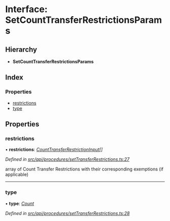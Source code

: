 # Interface: SetCountTransferRestrictionsParams

## Hierarchy

* **SetCountTransferRestrictionsParams**

## Index

### Properties

* [restrictions](setcounttransferrestrictionsparams.md#restrictions)
* [type](setcounttransferrestrictionsparams.md#type)

## Properties

###  restrictions

• **restrictions**: *[CountTransferRestrictionInput](counttransferrestrictioninput.md)[]*

*Defined in [src/api/procedures/setTransferRestrictions.ts:27](https://github.com/PolymathNetwork/polymesh-sdk/blob/56921667/src/api/procedures/setTransferRestrictions.ts#L27)*

array of Count Transfer Restrictions with their corresponding exemptions (if applicable)

___

###  type

• **type**: *[Count](../enums/transferrestrictiontype.md#count)*

*Defined in [src/api/procedures/setTransferRestrictions.ts:28](https://github.com/PolymathNetwork/polymesh-sdk/blob/56921667/src/api/procedures/setTransferRestrictions.ts#L28)*
